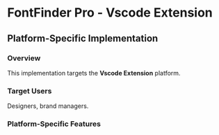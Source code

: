 # FontFinder Pro - Vscode Extension

## Platform-Specific Implementation

### Overview
This implementation targets the **Vscode Extension** platform.

### Target Users
Designers, brand managers.

### Platform-Specific Features
